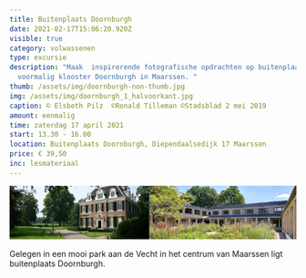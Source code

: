 ```yaml
---
title: Buitenplaats Doornburgh
date: 2021-02-17T15:06:20.920Z
visible: true
category: volwassenen
type: excursie
description: "Maak  inspirerende fotografische opdrachten op buitenplaats en
  voormalig klooster Doornburgh in Maarssen. "
thumb: /assets/img/doornburgh-non-thumb.jpg
img: /assets/img/doornburgh_1_halvoorkant.jpg
caption: © Elsbeth Pilz  ©Ronald Tilleman ©Stadsblad 2 mei 2019
amount: eenmalig
time: zaterdag 17 april 2021
start: 13.30 - 16.00
location: Buitenplaats Doornburgh, Diependaalsedijk 17 Maarssen
price: € 39,50
inc: lesmateriaal
---
```

![](/assets/img/doornburgh-beide.jpg)

Gelegen in een mooi park aan de Vecht in het centrum van Maarssen ligt buitenplaats Doornburgh.